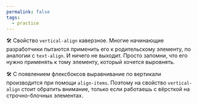 ```yaml
---
permalink: false
tags:
  - practice
---
```

🛠 Свойство `vertical-align` каверзное. Многие начинающие разработчики пытаются применить его к родительскому элементу, по аналогии с `text-align`. И ничего не выходит. Просто запомни, что его нужно применять к тому элементу, который хочется выровнять.

🛠 С появлением флексбоксов выравнивание по вертикали производится при помощи `align-items`. Поэтому на свойство `vertical-align` стоит обратить внимание, только если работаешь с вёрсткой на строчно-блочных элементах.
